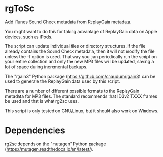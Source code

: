 # rgToSc
Add iTunes Sound Check metadata from ReplayGain metadata.

You might want to do this for taking advantage of ReplayGain data on Apple devices, such as iPods.

The script can update individual files or directory structures. If the file already contains the Sound Check metadata, then it will not modify the file unless the -f option is used. That way you can periodically run the script on your entire collection and only the new MP3 files will be updated, saving a lot of space during incremental backups.

The "rgain3" Python package (https://github.com/chaudum/rgain3) can be used to generate the ReplayGain data used by this script.

There are a number of different possible formats to the ReplayGain metadata for MP3 files. The standard recommends that ID3v2 TXXX frames be used and that is what rg2sc uses.

This script is only tested on GNU/Linux, but it should also work on Windows.

# Dependencies

rg2sc depends on the "mutagen" Python package (https://mutagen.readthedocs.io/en/latest/).
